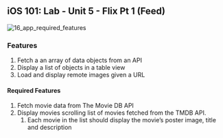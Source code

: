 

## iOS 101: Lab - Unit 5 - Flix Pt 1 (Feed)

![16_app_required_features](https://user-images.githubusercontent.com/11927517/223374834-93edad78-9273-45d1-9d42-50ece5bb5b51.gif)

### Features

1. Fetch a an array of data objects from an API
1. Display a list of objects in a table view
1. Load and display remote images given a URL

#### Required Features

1. Fetch movie data from The Movie DB API
1. Display movies scrolling list of movies fetched from the TMDB API.
   1. Each movie in the list should display the movie’s poster image, title and description
